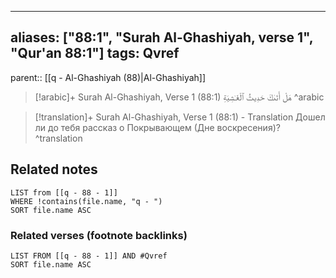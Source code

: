 
---
aliases: ["88:1", "Surah Al-Ghashiyah, verse 1", "Qur'an 88:1"]
tags: Qvref
---

parent:: [[q - Al-Ghashiyah (88)|Al-Ghashiyah]]

> [!arabic]+ Surah Al-Ghashiyah, Verse 1 (88:1)
> <span class="quran-arabic"> هَلْ أَتَىٰكَ حَدِيثُ ٱلْغَـٰشِيَةِ</span>
^arabic

> [!translation]+ Surah Al-Ghashiyah, Verse 1 (88:1) - Translation
> Дошел ли до тебя рассказ о Покрывающем (Дне воскресения)?
^translation



## Related notes
```dataview
LIST from [[q - 88 - 1]]
WHERE !contains(file.name, "q - ")
SORT file.name ASC
```

### Related verses (footnote backlinks)
```dataview
LIST FROM [[q - 88 - 1]] AND #Qvref
SORT file.name ASC
```

